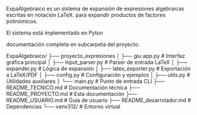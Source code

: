 
ExpaAlgebraico es un sistema  de expansión de expresiones algebraicas escritas en notación LaTeX.
para expandir productos de factores polinómicos.

El sistema está implementado en Pyton 


documentación completa en subcarpeta del proyecto.


ExpaAlgebraico/
├── proyecto_expresiones
│   ├── giu app.py              # Interfaz gráfica principal
│   ├── input_parser.py         # Parser de entrada LaTeX
│   ├── expander.py             # Lógica de expansión
│   ├── latex_exporter.py       # Exportación a LaTeX/PDF
│   ├── config.py               # Configuración y ejemplos
│   ├── utils.py                # Utilidades auxiliares
│   └── main.py                 # Punto de entrada CLI
├── README_TECNICO.md           # Documentación técnica
├── README_PROYECTO.md          # Esta documentación
├── README_USUARIO.md           # Guía de usuario
├── README_desarrolador.md      # Dependencias
└── venv312/                    # Entorno virtual
